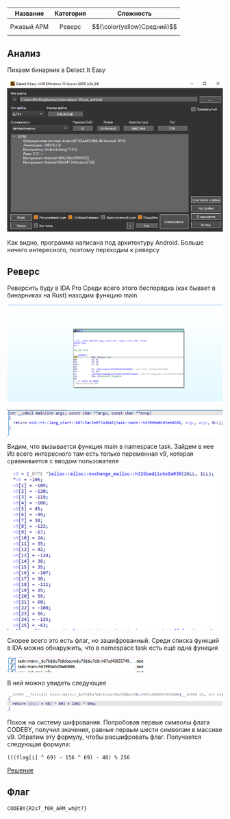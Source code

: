 |  Название  | Категория |          Сложность          |
| :--------: | :-------: | :-------------------------: |
| Ржавый АРМ |  Реверс   | $${\color{yellow}Средний}$$ |

## Анализ

Пихаем бинарник в Detect It Easy

![](images/binary_analyze.png)

Как видно, программа написана под архитектуру Android. Больше ничего интересного, поэтому переходим к реверсу

## Реверс

Реверсить буду в IDA Pro
Среди всего этого беспорядка (как бывает в бинарниках на Rust) находим функцию main

![](images/main_in_IDA_View.png)

![](images/main_in_pseudocode.png)

Видим, что вызывается функция main в namespace task. Зайдем в нее
Из всего интересного там есть только переменная v9, которая сравнивается с вводом пользователя

![](images/encrypted_flag_array.png)

Скорее всего это есть флаг, но зашифрованный.
Среди списка функций в IDA можно обнаружить, что в namespace task есть ещё одна функция

![](images/another_function_in_task_namespace.png)

В ней можно увидеть следующее

![](images/cryptosystem.png)

Похож на систему шифрования. Попробовав первые символы флага CODEBY, получил значения, равные первым шести символам в массиве v9. Обратим эту формулу, чтобы расшифровать флаг. Получается следующая формула:

```
(((flag[i] ^ 69) - 156 ^ 69) - 48) % 256
```

[Решение](solve.py)

## Флаг

```
CODEBY{R2sT_f0R_ARM_wh@t?}
```
